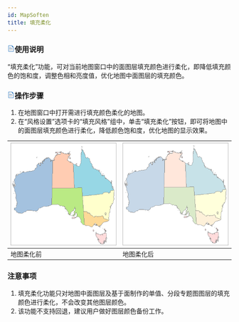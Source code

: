 ```yaml
---
id: MapSoften
title: 填充柔化
---
```

### ![](../../img/read.gif)使用说明

“填充柔化”功能，可对当前地图窗口中的面图层填充颜色进行柔化，即降低填充颜色的饱和度，调整色相和亮度值，优化地图中面图层的填充颜色。

### ![](../../img/read.gif)操作步骤

  1. 在地图窗口中打开需进行填充颜色柔化的地图。
  2. 在“风格设置”选项卡的“填充风格”组中，单击“填充柔化”按钮，即可将地图中的面图层填充颜色进行柔化，降低颜色饱和度，优化地图的显示效果。  
  
![](img/MapSoften.png) | ![](img/MapSoften1.png)  
---|---  
地图柔化前 | 地图柔化后  

###  注意事项

  1. 填充柔化功能只对地图中面图层及基于面制作的单值、分段专题图图层的填充颜色进行柔化，不会改变其他图层颜色。
  2. 该功能不支持回退，建议用户做好图层颜色备份工作。



